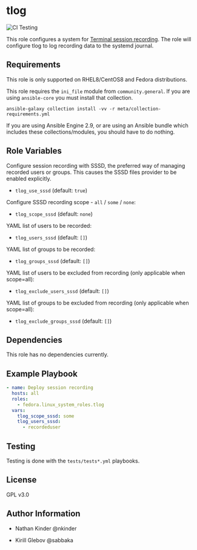 tlog
====
![CI Testing](https://github.com/fedora.linux_system_roles.tlog/workflows/tox/badge.svg)

This role configures a system for [Terminal session recording](https://github.com/scribery).
The role will configure tlog to log recording data to the systemd journal.

Requirements
------------

This role is only supported on RHEL8/CentOS8 and Fedora distributions.

This role requires the `ini_file` module from `community.general`.  If you are
using `ansible-core` you must install that collection.
```
ansible-galaxy collection install -vv -r meta/collection-requirements.yml
```
If you are using Ansible Engine 2.9, or are using an Ansible bundle which
includes these collections/modules, you should have to do nothing.

Role Variables
--------------

Configure session recording with SSSD, the preferred way of managing recorded users or groups.
This causes the SSSD files provider to be enabled explicitly.

- `tlog_use_sssd` (default: `true`)

Configure SSSD recording scope - `all` / `some` / `none`:

- `tlog_scope_sssd` (default: `none`)

YAML list of users to be recorded:

- `tlog_users_sssd` (default: `[]`)

YAML list of groups to be recorded:

- `tlog_groups_sssd` (default: `[]`)

YAML list of users to be excluded from recording (only applicable when
scope=all):

- `tlog_exclude_users_sssd` (default: `[]`)

YAML list of groups to be excluded from recording (only applicable when
scope=all):

- `tlog_exclude_groups_sssd` (default: `[]`)

Dependencies
------------

This role has no dependencies currently.

Example Playbook
----------------
```yaml
- name: Deploy session recording
  hosts: all
  roles:
    - fedora.linux_system_roles.tlog
  vars:
    tlog_scope_sssd: some
    tlog_users_sssd:
      - recordeduser
```
Testing
-------
Testing is done with the `tests/tests*.yml` playbooks.

License
-------

GPL v3.0

Author Information
------------------

- Nathan Kinder @nkinder

- Kirill Glebov @sabbaka
